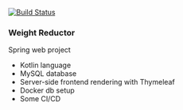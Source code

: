 [![Build Status](https://travis-ci.org/Solidogen/weight-reductor-spring.svg?branch=develop)](https://travis-ci.org/Solidogen/weight-reductor-spring)

### Weight Reductor

Spring web project
- Kotlin language
- MySQL database
- Server-side frontend rendering with Thymeleaf
- Docker db setup
- Some CI/CD

